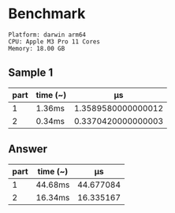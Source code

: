 # Benchmark

```
Platform: darwin arm64
CPU: Apple M3 Pro 11 Cores
Memory: 18.00 GB
```

## Sample 1

| part | time (~) | μs                 |
| ---- | -------- | ------------------ |
| 1    | 1.36ms   | 1.3589580000000012 |
| 2    | 0.34ms   | 0.3370420000000003 |

## Answer

| part | time (~) | μs        |
| ---- | -------- | --------- |
| 1    | 44.68ms  | 44.677084 |
| 2    | 16.34ms  | 16.335167 |
